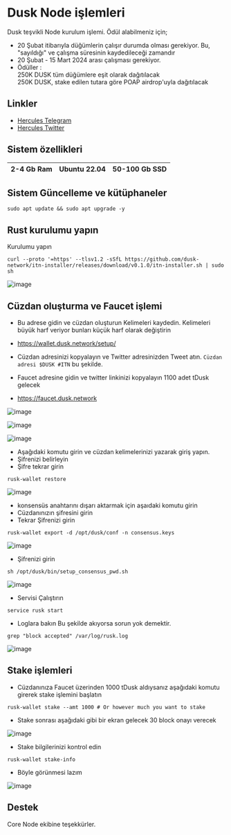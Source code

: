 # Dusk Node işlemleri

Dusk teşvikli Node kurulum işlemi. Ödül alabilmeniz için;  
- 20 Şubat itibarıyla düğümlerin çalışır durumda olması gerekiyor. Bu, "sayıldığı" ve çalışma süresinin kaydedileceği zamandır
- 20 Şubat - 15 Mart 2024 arası çalışması gerekiyor.
- Ödüller : <BR>
250K DUSK tüm düğümlere eşit olarak dağıtılacak <BR>
250K DUSK, stake edilen tutara göre POAP airdrop'uyla dağıtılacak


## Linkler
 * [Hercules Telegram](https://t.me/HerculesNode)
 * [Hercules Twitter](https://twitter.com/Herculesnode)

## Sistem özellikleri

| 2-4 Gb Ram  | Ubuntu 22.04 |  50-100 Gb SSD | 
| ----------------- | ----------------- | ----------------- |


## Sistem Güncelleme ve kütüphaneler
```shell
sudo apt update && sudo apt upgrade -y
```

## Rust kurulumu yapın  

Kurulumu yapın

```shell
curl --proto '=https' --tlsv1.2 -sSfL https://github.com/dusk-network/itn-installer/releases/download/v0.1.0/itn-installer.sh | sudo sh
```

![image](https://github.com/HerculesNode/Dusk-Node/assets/101635385/5ee16ea6-6e42-4bba-b3ed-caeb52759a05)


## Cüzdan oluşturma ve Faucet işlemi 

- Bu adrese gidin ve cüzdan oluşturun Kelimeleri kaydedin. Kelimeleri büyük harf veriyor bunları küçük harf olarak değiştirin 
- https://wallet.dusk.network/setup/

- Cüzdan adresinizi kopyalayın ve Twitter adresinizden Tweet atın. `Cüzdan adresi $DUSK #ITN`  bu şekilde.

- Faucet adresine gidin ve twitter linkinizi kopyalayın 1100 adet tDusk gelecek 
- https://faucet.dusk.network 

![image](https://github.com/HerculesNode/Dusk-Node/assets/101635385/c8bc06fe-9814-4540-bef1-fa0f1ed5f970)

![image](https://github.com/HerculesNode/Dusk-Node/assets/101635385/9763c414-998d-4e8c-a782-839a5d939763)


![image](https://github.com/HerculesNode/Dusk-Node/assets/101635385/e234b68b-5fd9-4906-b9b6-368fc10f2961)

- Aşağıdaki komutu girin ve cüzdan kelimelerinizi yazarak giriş yapın.
- Şifrenizi belirleyin
- Şifre tekrar girin

```shell
rusk-wallet restore
```
![image](https://github.com/HerculesNode/Dusk-Node/assets/101635385/3c4397d7-d700-4895-89b1-093bf847ae51)


- konsensüs anahtarını dışarı aktarmak için aşaıdaki komutu girin
- Cüzdanınızın şifresini girin
- Tekrar Şifrenizi girin

```shell
rusk-wallet export -d /opt/dusk/conf -n consensus.keys
```

![image](https://github.com/HerculesNode/Dusk-Node/assets/101635385/144a1e46-7cb4-41b7-9362-3b68528b1015)

- Şifrenizi girin

```shell
sh /opt/dusk/bin/setup_consensus_pwd.sh
```

![image](https://github.com/HerculesNode/Dusk-Node/assets/101635385/fc75a806-b717-4141-a612-668bde4e88d8)

- Servisi Çalıştırın

```shell
service rusk start
```

- Loglara bakın Bu şekilde akıyorsa sorun yok demektir.

```shell
grep "block accepted" /var/log/rusk.log
```

![image](https://github.com/HerculesNode/Dusk-Node/assets/101635385/cf2e32ec-d550-4c35-b467-d9ae9fbc20b9)


## Stake işlemleri

- Cüzdanınıza Faucet üzerinden 1000 tDusk aldıysanız aşağıdaki komutu girerek stake işlemini başlatın

```shell
rusk-wallet stake --amt 1000 # Or however much you want to stake
```

- Stake sonrası aşağıdaki gibi bir ekran gelecek 30 block onayı verecek

![image](https://github.com/HerculesNode/Dusk-Node/assets/101635385/9a32e710-d070-4fb9-a893-351e64e5a70a)



- Stake bilgilerinizi kontrol edin

```shell
rusk-wallet stake-info
```

- Böyle görünmesi lazım

![image](https://github.com/HerculesNode/Dusk-Node/assets/101635385/9a572b65-100a-4341-aa70-9ba87a425623)


## Destek

Core Node ekibine teşekkürler.


